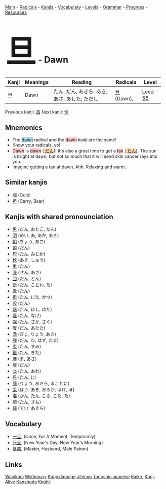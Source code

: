 <style> bigfont {font-size: 100px}</style>
[Main](../README.md) -
[Radicals](../radicals.md) -
[Kanjis](../kanjis.md) -
[Vocabulary](../vocabulary.md) -
[Levels](../levels.md) -
[Grammar](../grammar.md) - 
[Progress](../progress.md) -
[Resources](../resources.md)
# <bigfont> 旦</bigfont> - Dawn 

| Kanji | Meanings | Reading | Radicals | Level |
| --- | --- | --- | --- | --- |
| 旦 | Dawn | たん, だん, あきら, あき, あさ, あした, ただし | [旦](../radicals/旦.md) (Dawn),  | [Level 55](../levels/wk_level55.md) |

Previous kanji: [昌](昌.md) Next kanji: [愉](愉.md) 

## Mnemonics
 * The <span style="background-color:#ADD8E6"> dawn</span> radical and the <span style="background-color:#ffcccb"> dawn</span> kanji are the same!
* Know your radicals, yo!
* <span style="background-color:#ffcccb"> Dawn</span> is <span style="background-color:#ffcccb"> dawn</span> (<span style="background-color:#fed8b1"> [だん](https://jisho.org/search/だん)</span>)! It's also a great time to get a <span style="background-color:#ffcccb"> tan</span> (<span style="background-color:#fed8b1"> [たん](https://jisho.org/search/たん)</span>). The sun is bright at dawn, but not so much that it will send skin cancer rays into you.
* Imagine getting a tan at dawn. Ahh. Relaxing and warm.


## Similar kanjis
 * [胆](胆.md) (Guts)
* [担](担.md) (Carry, Bear)



## Kanjis with shared pronounciation
 * [男](男.md) (だん, おとこ, なん)
* [明](明.md) (めい, あ, あか, あき)
* [朝](朝.md) (ちょう, あさ)
* [談](談.md) (だん)
* [短](短.md) (たん, みじか)
* [秋](秋.md) (あき, しゅう)
* [単](単.md) (たん)
* [浅](浅.md) (せん, あさ)
* [団](団.md) (だん, とん)
* [断](断.md) (だん, ことわ, た)
* [誕](誕.md) (たん)
* [担](担.md) (たん, にな, かつ)
* [段](段.md) (だん)
* [端](端.md) (たん, はし, はた)
* [嘆](嘆.md) (たん, なげ)
* [探](探.md) (たん, さが, さぐ)
* [暖](暖.md) (だん, あたた)
* [漁](漁.md) (ぎょ, りょう, あさ)
* [弾](弾.md) (だん, ひ, はず, たま)
* [炭](炭.md) (たん, すみ)
* [鍛](鍛.md) (たん, きた)
* [麻](麻.md) (ま, あさ)
* [壇](壇.md) (だん)
* [淡](淡.md) (たん, あわ)
* [丹](丹.md) (たん, に)
* [諒](諒.md) (りょう, あきら, まことに)
* [呆](呆.md) (ほう, あき, おろか, ほけ, ぼ)
* [堪](堪.md) (かん, たん, こら, こた, た)
* [胆](胆.md) (たん, きも)
* [諦](諦.md) (てい, あきら)



## Vocabulary
 * [一旦](../vocabulary/旦.md), (Once, For A Moment, Temporarily)
* [元旦](../vocabulary/旦.md), (New Year's Day, New Year's Morning)
* [旦那](../vocabulary/旦.md), (Master, Husband, Male Patron)




## Links 


[Wanikani](https://www.wanikani.com/kanji/旦)
[Wiktionary](https://en.wiktionary.org/wiki/旦)
[Kanji damage](http://www.kanjidamage.com/kanji/search?utf8=✓&q=旦)
[Jitenon](https://jitenon.com/kanji/旦)
[Tanoshii japanese](https://www.tanoshiijapanese.com/dictionary/kanji.cfm?k=旦)
[Baike](https://baike.baidu.com/item/旦),
[Kanji Alive](https://app.kanjialive.com/旦)
[Kanshudo](https://www.kanshudo.com/searchmn?q=旦)
[Koohii](https://kanji.koohii.com/study/kanji/旦)
